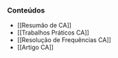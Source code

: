 
### Conteúdos

- [[Resumão de CA]]
- [[Trabalhos Práticos CA]]
- [[Resolução de Frequências CA]]
- [[Artigo CA]]